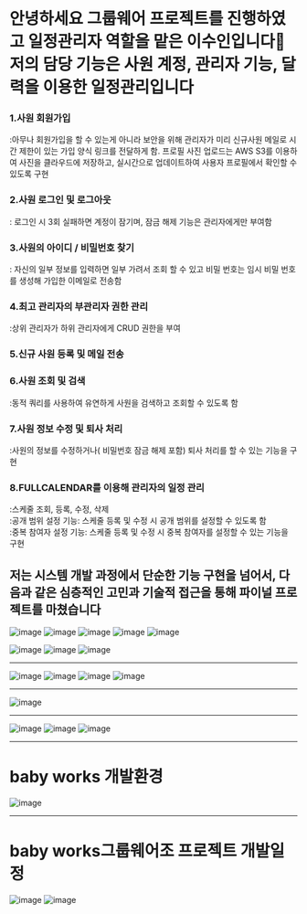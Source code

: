 안녕하세요 그룹웨어 프로젝트를 진행하였고 일정관리자 역할을 맡은 이수인입니다🙂
저의 담당 기능은 사원 계정, 관리자 기능, 달력을 이용한 일정관리입니다 
=============
### 1.사원 회원가입 
 :아무나 회원가입을 할 수 있는게 아니라 보안을 위해 관리자가 미리 신규사원 메일로 시간 제한이 있는 가입 양식 링크를 전달하게 함. 프로필 사진 업로드는 AWS S3를 이용하여 사진을 클라우드에 저장하고, 실시간으로 업데이트하여 사용자 프로필에서 확인할 수 있도록 구현 
### 2.사원 로그인 및 로그아웃 
:	로그인 시 3회 실패하면 계정이 잠기며, 잠금 해제 기능은 관리자에게만 부여함
### 3.사원의 아이디 / 비밀번호 찾기 
: 자신의 일부 정보를 입력하면 일부 가려서 조회 할 수 있고 비밀 번호는 임시 비밀 번호를 생성해 가입한 이메일로 전송함
### 4.최고 관리자의 부관리자 권한 관리
:상위 관리자가 하위 관리자에게 CRUD 권한을 부여
### 5.신규 사원 등록 및 메일 전송
### 6.사원 조회 및 검색
:동적 쿼리를 사용하여 유연하게 사원을 검색하고 조회할 수 있도록 함
### 7.사원 정보 수정 및 퇴사 처리
:사원의 정보를 수정하거나( 비밀번호 잠금 해제 포함) 퇴사 처리를 할 수 있는 기능을 구현
### 8.FULLCALENDAR를 이용해 관리자의 일정 관리
:스케줄 조회, 등록, 수정, 삭제   
:공개 범위 설정 기능: 스케줄 등록 및 수정 시 공개 범위를 설정할 수 있도록 함   
:중복 참여자 설정 기능: 스케줄 등록 및 수정 시 중복 참여자를 설정할 수 있는 기능을 구현

저는 시스템 개발 과정에서 단순한 기능 구현을 넘어서, 다음과 같은 심층적인 고민과 기술적 접근을 통해 파이널 프로젝트를 마쳤습니다
--------------------------------------------------------------------------------------------------------------------------------------------------------------------------------------------------------
![image](https://github.com/user-attachments/assets/caa80c63-4575-4bff-a04d-930f92b87dc7)
![image](https://github.com/user-attachments/assets/7000a783-e6f9-4c1e-9d26-cf25a36a6735)
![image](https://github.com/user-attachments/assets/4131f61d-156b-4e73-944d-1891e4b0e156)
![image](https://github.com/user-attachments/assets/5bcf35e8-4c5b-4b15-8773-83d6195ae2b8)
![image](https://github.com/user-attachments/assets/13febec5-1bb9-4996-8ab5-19c7ddcc6f40)

![image](https://github.com/user-attachments/assets/3273d4eb-2a5c-480c-a38b-1d312318b98e)
![image](https://github.com/user-attachments/assets/c9029890-a49b-4ace-b313-bf9ff5ef9159)
![image](https://github.com/user-attachments/assets/63d1a473-fa91-4789-ba3e-759ceb012dad)

* * ** * ** * ** * ** * ** * ** * ** * ** * ** * ** * ** * ** * ** * ** * ** * ** * ** * ** * *
![image](https://github.com/user-attachments/assets/1acdc02b-c056-48ce-942a-7ee073a63f30)
![image](https://github.com/user-attachments/assets/b6f10013-8677-4350-acf2-e9a5d890353c)
![image](https://github.com/user-attachments/assets/1357fcca-570b-47a7-99e7-c09d7894f0ed)
![image](https://github.com/user-attachments/assets/3ecf11b2-fb85-43d3-8f76-67c2f38cf5e7)

* * ** * ** * ** * ** * ** * ** * ** * ** * ** * ** * ** * ** * ** * ** * ** * ** * ** * ** * *
![image](https://github.com/user-attachments/assets/56fdb698-2feb-4918-b38a-0af4c2ae1595)
* * ** * ** * ** * ** * ** * ** * ** * ** * ** * ** * ** * ** * ** * ** * ** * ** * ** * ** * *
![image](https://github.com/user-attachments/assets/6b26c89c-6188-4091-a241-0f500a7db9e3)
![image](https://github.com/user-attachments/assets/cf4864c2-f9c9-4c07-ad0c-9a1ae9dfc6ef)
![image](https://github.com/user-attachments/assets/65333a08-ba85-4818-919a-14fd0576887c)








* * ** * ** * ** * ** * ** * ** * ** * ** * ** * ** * ** * ** * ** * ** * ** * ** * ** * ** * *

 baby works 개발환경
====================
![image](https://github.com/user-attachments/assets/c7527abd-6731-466c-a969-152b55a1cbb1)


* * ** * ** * ** * ** * ** * ** * ** * ** * ** * ** * ** * ** * ** * ** * ** * ** * ** * ** * *

 baby works그룹웨어조 프로젝트 개발일정
=======================================


![image](https://github.com/user-attachments/assets/3e0677d3-97b6-4147-a1b9-8a75f1c270a0)
![image](https://github.com/user-attachments/assets/e56055c2-21bd-416f-8c75-6d7e2a595130)
